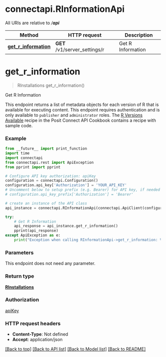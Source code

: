 # connectapi.RInformationApi

All URIs are relative to */__api__*

Method | HTTP request | Description
------------- | ------------- | -------------
[**get_r_information**](RInformationApi.md#get_r_information) | **GET** /v1/server_settings/r | Get R Information

# **get_r_information**
> RInstallations get_r_information()

Get R Information

This endpoint returns a list of metadata objects for each version of R that is available for executing content.  This endpoint requires authentication and is only available to `publisher` and `administrator` roles.  The [R Versions Available](../cookbook/system-information/#available-r-versions) recipe in the Posit Connect API Cookbook contains a recipe with sample code.

### Example
```python
from __future__ import print_function
import time
import connectapi
from connectapi.rest import ApiException
from pprint import pprint

# Configure API key authorization: apiKey
configuration = connectapi.Configuration()
configuration.api_key['Authorization'] = 'YOUR_API_KEY'
# Uncomment below to setup prefix (e.g. Bearer) for API key, if needed
# configuration.api_key_prefix['Authorization'] = 'Bearer'

# create an instance of the API class
api_instance = connectapi.RInformationApi(connectapi.ApiClient(configuration))

try:
    # Get R Information
    api_response = api_instance.get_r_information()
    pprint(api_response)
except ApiException as e:
    print("Exception when calling RInformationApi->get_r_information: %s\n" % e)
```

### Parameters
This endpoint does not need any parameter.

### Return type

[**RInstallations**](RInstallations.md)

### Authorization

[apiKey](../README.md#apiKey)

### HTTP request headers

 - **Content-Type**: Not defined
 - **Accept**: application/json

[[Back to top]](#) [[Back to API list]](../README.md#documentation-for-api-endpoints) [[Back to Model list]](../README.md#documentation-for-models) [[Back to README]](../README.md)

